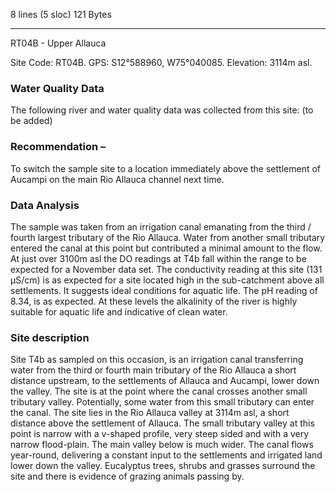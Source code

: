 8 lines (5 sloc)  121 Bytes
   
---
RT04B - Upper Allauca

Site Code: RT04B.  GPS: S12°588960, W75°040085. Elevation:
3114m asl.

### Water Quality Data

The following river and water quality data was collected from this site: (to be added)

### Recommendation – 
To switch the sample site to a location immediately above the settlement of Aucampi on the main Rio Allauca channel next time.

### Data Analysis

The sample was taken from an irrigation canal emanating from the third / fourth largest tributary of the Rio Allauca. Water from another small tributary entered the canal at this point but contributed a minimal amount to the flow.
At just over 3100m asl the DO readings at T4b fall within the range to be expected for a November data set. 
The conductivity reading at this site (131 µS/cm) is as expected for a site located high in the sub-catchment above all settlements. It suggests ideal conditions for aquatic life.
The pH reading of 8.34, is as expected. At these levels the alkalinity of the river is highly suitable for aquatic life and indicative of clean water. 

### Site description

Site T4b as sampled on this occasion, is an irrigation canal transferring water from the third or fourth main tributary of the Rio Allauca a short distance upstream, to the settlements of Allauca and Aucampi, lower down the valley. The site is at the point where the canal crosses another small tributary valley. Potentially, some water from this small tributary can enter  the canal.
The site lies in the Rio Allauca valley at 3114m asl, a short distance above the settlement of Allauca. The small tributary valley at this point is narrow with a v-shaped profile, very steep sided and with a very narrow flood-plain. The main valley below is much wider.
The canal flows year-round, delivering a constant input to the settlements and irrigated land lower down the valley.
Eucalyptus trees, shrubs and grasses surround the site and there is evidence of grazing animals passing by.
